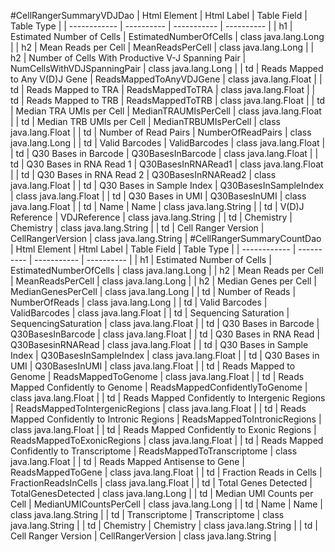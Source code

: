 #CellRangerSummaryVDJDao
| Html Element | Html Label | Table Field | Table Type |
| ------------ | ---------- | ----------- | ---------- |
| h1 | Estimated Number of Cells | EstimatedNumberOfCells | class java.lang.Long |
| h2 | Mean Reads per Cell | MeanReadsPerCell | class java.lang.Long |
| h2 | Number of Cells With Productive V-J Spanning Pair | NumCellsWithVDJSpanningPair | class java.lang.Long |
| td | Reads Mapped to Any V(D)J Gene | ReadsMappedToAnyVDJGene | class java.lang.Float |
| td | Reads Mapped to TRA | ReadsMappedToTRA | class java.lang.Float |
| td | Reads Mapped to TRB | ReadsMappedToTRB | class java.lang.Float |
| td | Median TRA UMIs per Cell | MedianTRAUMIsPerCell | class java.lang.Float |
| td | Median TRB UMIs per Cell | MedianTRBUMIsPerCell | class java.lang.Float |
| td | Number of Read Pairs | NumberOfReadPairs | class java.lang.Long |
| td | Valid Barcodes | ValidBarcodes | class java.lang.Float |
| td | Q30 Bases in Barcode | Q30BasesInBarcode | class java.lang.Float |
| td | Q30 Bases in RNA Read 1 | Q30BasesInRNARead1 | class java.lang.Float |
| td | Q30 Bases in RNA Read 2 | Q30BasesInRNARead2 | class java.lang.Float |
| td | Q30 Bases in Sample Index | Q30BasesInSampleIndex | class java.lang.Float |
| td | Q30 Bases in UMI | Q30BasesInUMI | class java.lang.Float |
| td | Name | Name | class java.lang.String |
| td | V(D)J Reference | VDJReference | class java.lang.String |
| td | Chemistry | Chemistry | class java.lang.String |
| td | Cell Ranger Version | CellRangerVersion | class java.lang.String |
#CellRangerSummaryCountDao
| Html Element | Html Label | Table Field | Table Type |
| ------------ | ---------- | ----------- | ---------- |
| h1 | Estimated Number of Cells | EstimatedNumberOfCells | class java.lang.Long |
| h2 | Mean Reads per Cell | MeanReadsPerCell | class java.lang.Long |
| h2 | Median Genes per Cell | MedianGenesPerCell | class java.lang.Long |
| td | Number of Reads | NumberOfReads | class java.lang.Long |
| td | Valid Barcodes | ValidBarcodes | class java.lang.Float |
| td | Sequencing Saturation | SequencingSaturation | class java.lang.Float |
| td | Q30 Bases in Barcode | Q30BasesInBarcode | class java.lang.Float |
| td | Q30 Bases in RNA Read | Q30BasesinRNARead | class java.lang.Float |
| td | Q30 Bases in Sample Index | Q30BasesInSampleIndex | class java.lang.Float |
| td | Q30 Bases in UMI | Q30BasesInUMI | class java.lang.Float |
| td | Reads Mapped to Genome | ReadsMappedToGenome | class java.lang.Float |
| td | Reads Mapped Confidently to Genome | ReadsMappedConfidentlyToGenome | class java.lang.Float |
| td | Reads Mapped Confidently to Intergenic Regions | ReadsMappedToIntergenicRegions | class java.lang.Float |
| td | Reads Mapped Confidently to Intronic Regions | ReadsMappedToIntronicRegions | class java.lang.Float |
| td | Reads Mapped Confidently to Exonic Regions | ReadsMappedToExonicRegions | class java.lang.Float |
| td | Reads Mapped Confidently to Transcriptome | ReadsMappedToTranscriptome | class java.lang.Float |
| td | Reads Mapped Antisense to Gene | ReadsMappedToGene | class java.lang.Float |
| td | Fraction Reads in Cells | FractionReadsInCells | class java.lang.Float |
| td | Total Genes Detected | TotalGenesDetected | class java.lang.Long |
| td | Median UMI Counts per Cell | MedianUMICountsPerCell | class java.lang.Long |
| td | Name | Name | class java.lang.String |
| td | Transcriptome | Transcriptome | class java.lang.String |
| td | Chemistry | Chemistry | class java.lang.String |
| td | Cell Ranger Version | CellRangerVersion | class java.lang.String |
